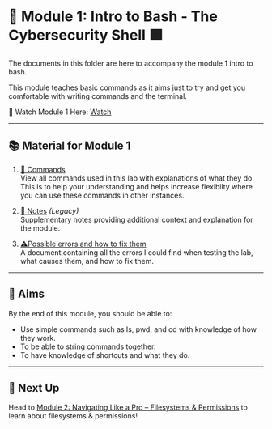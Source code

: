 # 🧰 Module 1: Intro to Bash - The Cybersecurity Shell 🟩

The documents in this folder are here to accompany the module 1 intro to bash.

This module teaches basic commands as it aims just to try and get you comfortable with writing commands and the terminal.

🎥 Watch Module 1 Here: [Watch](https://www.youtube.com/watch?v=6QyjFj5dRVE&t=196s)

---

## 📚 Material for Module 1

1. [📖 Commands](./commands.md)  
   View all commands used in this lab with explanations of what they do.
   This is to help your understanding and helps increase flexibilty where you can use these commands in other instances.

2. [📝 Notes](./notes.md) *(Legacy)*  
   Supplementary notes providing additional context and explanation for the module.  

3. [⚠Possible errors and how to fix them](./errors.md)  
   A document containing all the errors I could find when testing the lab, what causes them, and how to fix them.

---

## 🎯 Aims

By the end of this module, you should be able to:
- Use simple commands such as ls, pwd, and cd with knowledge of how they work.
- To be able to string commands together.
- To have knowledge of shortcuts and what they do.

---

## 🚀 Next Up

Head to [Module 2: Navigating Like a Pro – Filesystems & Permissions](../Module%202%3A%20Navigating%20Like%20a%20Pro%20-%20Filesystems%20%26%20Permissions/) to learn about filesystems & permissions!
